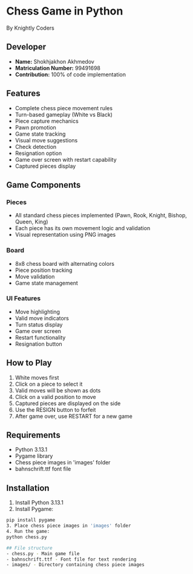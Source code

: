 # Chess Game in Python
By Knightly Coders

## Developer
- **Name:** Shokhjakhon Akhmedov
- **Matriculation Number:** 99491698
- **Contribution:** 100% of code implementation

## Features

- Complete chess piece movement rules
- Turn-based gameplay (White vs Black)
- Piece capture mechanics
- Pawn promotion
- Game state tracking
- Visual move suggestions
- Check detection
- Resignation option
- Game over screen with restart capability
- Captured pieces display

## Game Components

### Pieces
- All standard chess pieces implemented (Pawn, Rook, Knight, Bishop, Queen, King)
- Each piece has its own movement logic and validation
- Visual representation using PNG images

### Board
- 8x8 chess board with alternating colors
- Piece position tracking
- Move validation
- Game state management

### UI Features
- Move highlighting
- Valid move indicators
- Turn status display
- Game over screen
- Restart functionality
- Resignation button

## How to Play

1. White moves first
2. Click on a piece to select it
3. Valid moves will be shown as dots
4. Click on a valid position to move
5. Captured pieces are displayed on the side
6. Use the RESIGN button to forfeit
7. After game over, use RESTART for a new game

## Requirements

- Python 3.13.1
- Pygame library
- Chess piece images in 'images' folder
- bahnschrift.ttf font file

## Installation

1. Install Python 3.13.1
2. Install Pygame:
```bash
pip install pygame
3. Place chess piece images in 'images' folder
4. Run the game:
python chess.py

## File structure
- chess.py - Main game file
- bahnschrift.ttf - Font file for text rendering
- images/ - Directory containing chess piece images
